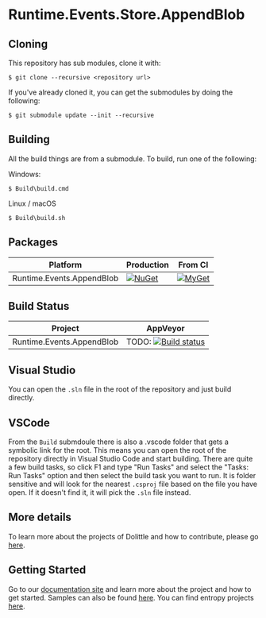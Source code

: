 # Runtime.Events.Store.AppendBlob

## Cloning

This repository has sub modules, clone it with:

```shell
$ git clone --recursive <repository url>
```

If you've already cloned it, you can get the submodules by doing the following:

```shell
$ git submodule update --init --recursive
```

## Building

All the build things are from a submodule.
To build, run one of the following:

Windows:

```shell
$ Build\build.cmd
```

Linux / macOS

```shell
$ Build\build.sh
```

## Packages

| Platform | Production   | From CI  |
| ------- | ------- | ------ |
| Runtime.Events.AppendBlob | [![NuGet](https://img.shields.io/nuget/v/dolittle.svg)](https://www.nuget.org/packages?q=dolittle) | [![MyGet](https://img.shields.io/myget/dolittle/vpre/dolittle.svg)](https://www.myget.org/gallery/dolittle) |

## Build Status

| Project | AppVeyor | 
| -------- | ------ |
| Runtime.Events.AppendBlob | TODO: [![Build status](https://ci.appveyor.com/api/projects/status/kjtjm9bol8xl9c62?svg=true)](https://ci.appveyor.com/project/Dolittle/runtime-events-mongodb) |

## Visual Studio

You can open the `.sln` file in the root of the repository and just build directly.

## VSCode

From the `Build` submdoule there is also a .vscode folder that gets a symbolic link for the root. This means you can open the
root of the repository directly in Visual Studio Code and start building. There are quite a few build tasks, so click F1 and type "Run Tasks" and select the "Tasks: Run Tasks"
option and then select the build task you want to run. It is folder sensitive and will look for the nearest `.csproj` file based on the file you have open.
If it doesn't find it, it will pick the `.sln` file instead.

## More details

To learn more about the projects of Dolittle and how to contribute, please go [here](https://github.com/dolittle/Home).

## Getting Started

Go to our [documentation site](http://www.dolittle.io) and learn more about the project and how to get started.
Samples can also be found [here](https://github.com/Dolittle-Samples).
You can find entropy projects [here](https://github.com/Dolittle-Entropy).